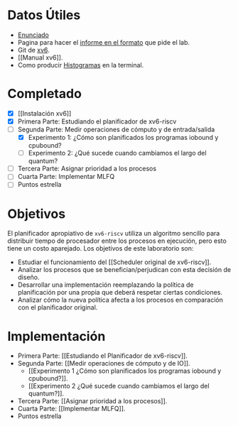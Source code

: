 # Datos Útiles
- [Enunciado](https://docs.google.com/document/d/1C_5iZmFkeDRUfSxVB7gFeBoTY_vN7Ff91TeO2G89RdQ/edit#heading=h.jkzlxmuvg080)
- Pagina para hacer el [informe en el formato](https://readme.so/es/editor) que pide el lab.
- Git de [xv6](https://github.com/mit-pdos/xv6-riscv).
- [[Manual xv6]].
- Como producir [Histogramas](https://pesin.space/posts/2020-10-31-histograms/) en la terminal.

# Completado 
- [x] [[Instalación xv6]]
- [x] Primera Parte: Estudiando el planificador de xv6-riscv
- [ ] Segunda Parte: Medir operaciones de cómputo y de entrada/salida
	- [x] Experimento 1: ¿Cómo son planificados los programas iobound y cpubound?
	- [ ] Experimento 2: ¿Qué sucede cuando cambiamos el largo del quantum?
- [ ] Tercera Parte: Asignar prioridad a los procesos
- [ ] Cuarta Parte: Implementar MLFQ
- [ ] Puntos estrella

# Objetivos
El planificador apropiativo de `xv6-riscv` utiliza un algoritmo sencillo para distribuir tiempo de procesador entre los procesos en ejecución, pero esto tiene un costo aparejado. Los objetivos de este laboratorio son:

- Estudiar el funcionamiento del [[Scheduler original de xv6-riscv]].
- Analizar los procesos que se benefician/perjudican con esta decisión de diseño.
- Desarrollar una implementación reemplazando la política de planificación por una propia que deberá respetar ciertas condiciones.
- Analizar cómo la nueva política afecta a los procesos en comparación con el planificador original.

# Implementación
- Primera Parte: [[Estudiando el Planificador de xv6-riscv]].
- Segunda Parte: [[Medir operaciones de cómputo y de IO]].
	- [[Experimento 1 ¿Cómo son planificados los programas iobound y cpubound?]].
	- [[Experimento 2 ¿Qué sucede cuando cambiamos el largo del quantum?]].
- Tercera Parte: [[Asignar prioridad a los procesos]].
- Cuarta Parte: [[Implementar MLFQ]].
- Puntos estrella